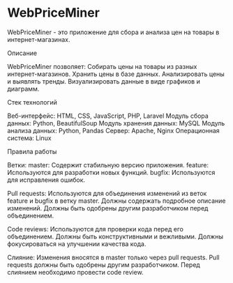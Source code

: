 # WebPriceMiner
WebPriceMiner - это приложение для сбора и анализа цен на товары в интернет-магазинах.

Описание

WebPriceMiner позволяет:
Собирать цены на товары из разных интернет-магазинов.
Хранить цены в базе данных.
Анализировать цены и выявлять тренды.
Визуализировать данные в виде графиков и диаграмм.

Стек технологий

Веб-интерфейс: HTML, CSS, JavaScript, PHP, Laravel
Модуль сбора данных: Python, BeautifulSoup
Модуль хранения данных: MySQL
Модуль анализа данных: Python, Pandas
Сервер: Apache, Nginx
Операционная система: Linux


Правила работы

Ветки:
master: Содержит стабильную версию приложения.
feature: Используются для разработки новых функций.
bugfix: Используются для исправления ошибок.

Pull requests:
Используются для объединения изменений из веток feature и bugfix в ветку master.
Должны содержать подробное описание изменений.
Должны быть одобрены другим разработчиком перед объединением.

Code reviews:
Используются для проверки кода перед его объединением.
Должны быть конструктивными и вежливыми.
Должны фокусироваться на улучшении качества кода.

Слияние:
Изменения вносятся в master только через pull requests.
Pull requests должны быть одобрены другим разработчиком.
Перед слиянием необходимо провести code review.
